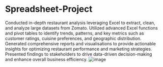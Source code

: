 # Spreadsheet-Project

Conducted in-depth restaurant analysis leveraging Excel to extract, clean, and analyze large datasets from Zomato. Utilized advanced Excel functions and pivot tables to identify trends, patterns, and key metrics such as customer ratings, cuisine preferences, and geographic distribution. Generated comprehensive reports and visualisations to provide actionable insights for optimizing restaurant performance and marketing strategies. Presented findings to stakeholders to drive data-driven decision-making and enhance overall business efficiency. 
![image](https://github.com/user-attachments/assets/eee3a49b-18e8-4321-ab68-ffdc1446a959)
